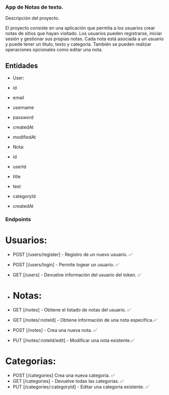 ### App de Notas de texto.

Descripción del proyecto.

El proyecto consiste en una aplicación que permita a los usuarios crear notas de sitios que hayan visitado.
Los usuarios pueden registrarse, iniciar sesión y gestionar sus propias notas.
Cada nota está asociada a un usuario y puede tener un título, texto y categoría.
También se pueden realizar operaciones opcionales como editar una nota.

## Entidades

-   User:

-   id
-   email
-   username
-   password
-   createdAt
-   modifiedAt

-   Nota:

-   id
-   userId
-   title
-   text
-   categoryId
-   createdAt

### Endpoints

# Usuarios:

-   POST [/users/register] - Registro de un nuevo usuario. ✅
-   POST [/users/login] - Permite logear un usuario. ✅
-   GET [/users] - Devuelve información del usuario del token. ✅

-   # Notas:

-   GET [/notes] - Obtiene el listado de notas del usuario. ✅
-   GET [/notes/:noteId] - Obtiene información de una nota específica.✅
-   POST [/notes] - Crea una nueva nota. ✅
-   PUT [/notes/:noteId/edit] - Modificar una nota existente.✅

# Categorias:

-   POST [/categories] Crea una nueva categoria. ✅
-   GET [/categories] - Devuelve todas las categorias. ✅
-   PUT [/categories/:categoryId] - Editar una categoria existente. ✅
